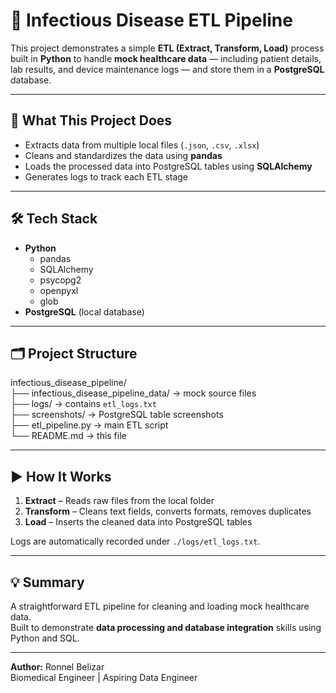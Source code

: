 # 🧬 Infectious Disease ETL Pipeline

This project demonstrates a simple **ETL (Extract, Transform, Load)** process built in **Python** to handle **mock healthcare data** — including patient details, lab results, and device maintenance logs — and store them in a **PostgreSQL** database.

---

## 🧠 What This Project Does

- Extracts data from multiple local files (`.json`, `.csv`, `.xlsx`)
- Cleans and standardizes the data using **pandas**
- Loads the processed data into PostgreSQL tables using **SQLAlchemy**
- Generates logs to track each ETL stage

---

## 🛠️ Tech Stack

- **Python**
  - pandas  
  - SQLAlchemy  
  - psycopg2  
  - openpyxl  
  - glob
- **PostgreSQL** (local database)

---

## 🗂️ Project Structure

infectious_disease_pipeline/  
├── infectious_disease_pipeline_data/      → mock source files  
├── logs/                                  → contains `etl_logs.txt`  
├── screenshots/                           → PostgreSQL table screenshots  
├── etl_pipeline.py                        → main ETL script  
└── README.md                              → this file  

---

## ▶️ How It Works

1. **Extract** – Reads raw files from the local folder  
2. **Transform** – Cleans text fields, converts formats, removes duplicates  
3. **Load** – Inserts the cleaned data into PostgreSQL tables  

Logs are automatically recorded under `./logs/etl_logs.txt`.

---

## 💡 Summary

A straightforward ETL pipeline for cleaning and loading mock healthcare data.  
Built to demonstrate **data processing and database integration** skills using Python and SQL.

---

**Author:** Ronnel Belizar  
Biomedical Engineer | Aspiring Data Engineer
